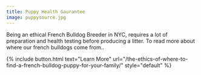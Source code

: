 ```yaml
---
title: Puppy Health Gaurantee
image: puppysource.jpg
---
```


Being an ethical French Bulldog Breeder in NYC, requires a lot of preparation and health testing before producing a litter.
To read more about where our french bulldogs come from..

{% include button.html text="Learn More" url="/the-ethics-of-where-to-find-a-french-bulldog-puppy-for-your-family/" style="default" %}
